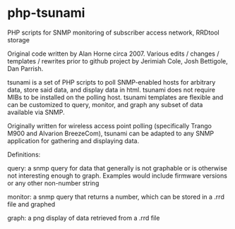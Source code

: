 # php-tsunami
PHP scripts for SNMP monitoring of subscriber access network, RRDtool storage

Original code written by Alan Horne circa 2007. Various edits / changes / templates / rewrites prior to github project by Jerimiah Cole, Josh Bettigole, Dan Parrish.

tsunami is a set of PHP scripts to poll SNMP-enabled hosts for arbitrary data, store said data, and display data in html. tsunami does not require MIBs to be installed on the polling host. tsunami templates are flexible and can be customized to query, monitor, and graph any subset of data available via SNMP.

Originally written for wireless access point polling (specifically Trango M900 and Alvarion BreezeCom), tsunami can be adapted to any SNMP application for gathering and displaying data.

Definitions:

query: a snmp query for data that generally is not graphable or is otherwise not interesting enough to graph. Examples would include firmware versions or any other non-number string

monitor: a snmp query that returns a number, which can be stored in a .rrd file and graphed

graph: a png display of data retrieved from a .rrd file
    
